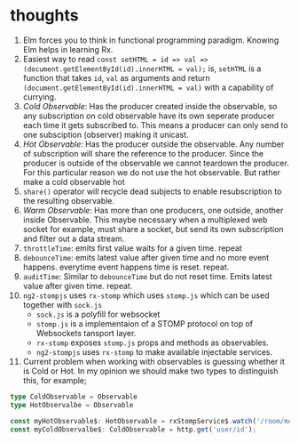 # thoughts

1) Elm forces you to think in functional programming paradigm. Knowing Elm helps in learning Rx.
2) Easiest way to read `const setHTML = id => val => (document.getElementById(id).innerHTML = val);` is, `setHTML` is a function that takes `id`, `val` as arguments and return `(document.getElementById(id).innerHTML = val)` with a capability of currying.
3) *Cold Observable*: Has the producer created inside the observable, so any subscription on cold observable have its own seperate producer each time it gets subscribed to. This means a producer can only send to one subsciption (observer) making it unicast.
4) *Hot Observable*: Has the producer outside the observable. Any number of subscription will share the reference to the producer. Since the producer is outside of the observable we cannot teardown the producer. For this particular reason we do not use the hot observable. But rather make a cold observable hot
5) `share()` operator will recycle dead subjects to enable resubscription to the resulting observable.
6) *Warm Observable*: Has more than one producers, one outside, another inside Observable. This maybe necessary when a multiplexed web socket for example, must share a socket, but send its own subscription and filter out a data stream.
7) `throttleTime`: emits first value waits for a given time. repeat
8) `debounceTime`: emits latest value after given time and no more event happens. everytime event happens time is reset. repeat.
9) `auditTime`: Similar to `debounceTime` but do not reset time. Emits latest value after given time. repeat.
10) `ng2-stompjs` uses `rx-stomp` which uses `stomp.js` which can be used together with `sock.js`
    * `sock.js` is a polyfill for websocket
    * `stomp.js` is a implementaion of a STOMP protocol on top of Websockets tansport layer.
    * `rx-stomp` exposes `stomp.js` props and methods as observables.
    * `ng2-stompjs` uses `rx-stomp` to make available injectable services.  
11) Current problem when working with observables is guessing whether it is Cold or Hot. In my opinion
we should make two types to distinguish this, for example;
```ts
type ColdObservable = Observable
type HotObservalbe = Observable

const myHotObservable$: HotObservable = rxStompService$.watch('/room/messages');
const myColdObservalbe$: ColdObservable = http.get('user/id');
```
